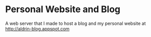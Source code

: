 Personal Website and Blog
============

A web server that I made to host a blog and my personal website at http://aldrin-blog.appspot.com 
